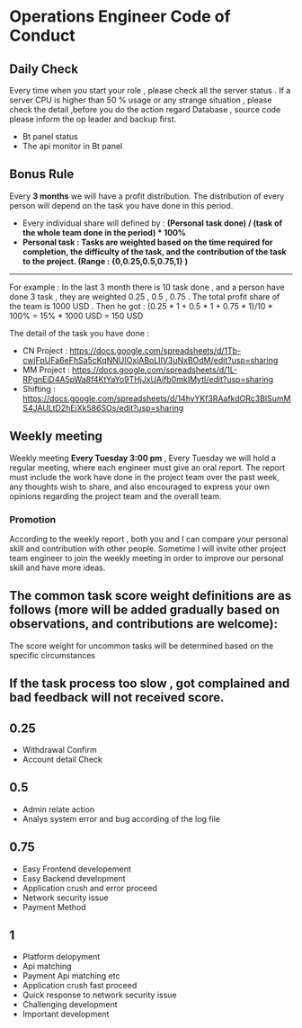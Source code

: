 # Operations Engineer Code of Conduct



## Daily Check
Every time when you start your role , please check all the server status . If a server CPU is higher than 50 \% usage or any strange situation , please check the detail ,before you do the action regard Database , source code please inform the op leader and backup first. 

* Bt panel status
* The api monitor in Bt panel


## Bonus Rule
Every **3 months** we will have a profit distribution. The distribution of every person will depend on the task you have done in this period.  
* Every individual share will defined by :   **(Personal task done) / (task of the whole team done in the period) * 100%**  
* **Personal task : Tasks are weighted based on the time required for completion, the difficulty of the task, and the contribution of the task to the project. (Range : {0,0.25,0.5,0.75,1} )** 
****
For example : In the last 3 month there is 10 task done , and a person have done 3 task , they are weighted 0.25 , 0.5 , 0.75 . The total profit share of the team is 1000 USD . Then he got : (0.25 * 1 + 0.5 * 1 + 0.75 * 1)/10 * 100% = 15% * 1000 USD = 150 USD 

The detail of the task you have done :  
* CN Project : https://docs.google.com/spreadsheets/d/1Tb-cwjFpUFa6eFhSa5cKqNNUIOxjABoLIIV3uNxBOdM/edit?usp=sharing
* MM Project : https://docs.google.com/spreadsheets/d/1L-RPgnEiD4A5pWa8f4KtYaYo9THjJxUAifb0mkIMytI/edit?usp=sharing
* Shifting : https://docs.google.com/spreadsheets/d/14hyYKf3RAafkdORc3BlSumMS4JAULtD2hEiXk586SOs/edit?usp=sharing

## Weekly meeting 
Weekly meeting **Every Tuesday 3:00 pm** , Every Tuesday we will hold a regular meeting, where each engineer must give an oral report. The report must include the work have done in the project team over the past week, any thoughts wish to share, and also encouraged to express your own opinions regarding the project team and the overall team.

### Promotion
According to the weekly report , both you and I can compare your personal skill and contribution with other people. Sometime I will invite other project team engineer to join the weekly meeting in order to improve our personal skill and have more ideas.

## The common task score weight definitions are as follows (more will be added gradually based on observations, and contributions are welcome):
The score weight for uncommon tasks will be determined based on the specific circumstances

## If the task process too slow , got complained and bad feedback will not received score.
## 0.25
* Withdrawal Confirm
* Account detail Check

## 0.5  
* Admin relate action
* Analys system error and bug according of the log file 

## 0.75
* Easy Frontend developement
* Easy Backend development
* Application crush and error proceed
* Network security issue
* Payment Method
## 1
* Platform delopyment
* Api matching
* Payment Api matching etc
* Application crush fast proceed
* Quick response to network security issue
* Challenging development
* Important development


